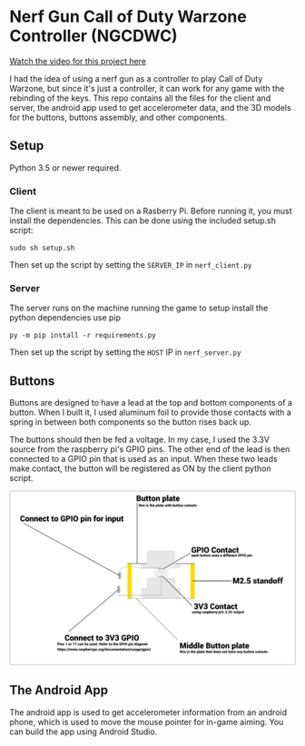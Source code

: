 # Nerf Gun Call of Duty Warzone Controller (NGCDWC)

[Watch the video for this project here](https://youtu.be/ld0Pcy6F-3g)

I had the idea of using a nerf gun as a controller to play Call of Duty Warzone, but since it's just a controller, it can work for any game with the rebinding of the keys. This repo contains all the files for the client and server, the android app used to get accelerometer data, and the 3D models for the buttons, buttons assembly, and other components.

## Setup
Python 3.5 or newer required.

### Client
The client is meant to be used on a Rasberry Pi. Before running it, you must install the dependencies. This can be done using the included setup.sh script:
```
sudo sh setup.sh
```
Then set up the script by setting the `SERVER_IP` in `nerf_client.py`

### Server
The server runs on the machine running the game to setup install the python dependencies use pip

```
py -m pip install -r requirements.py
```
Then set up the script by setting the `HOST` IP in `nerf_server.py`


## Buttons
Buttons are designed to have a lead at the top and bottom components of a button. When I built it, I used aluminum foil to provide those contacts with a spring in between both components so the button rises back up.

The buttons should then be fed a voltage. In my case, I used the 3.3V source from the raspberry pi's GPIO pins. The other end of the lead is then connected to a GPIO pin that is used as an input. When these two leads make contact, the button will be registered as ON by the client python script.

![button assembly](https://raw.githubusercontent.com/AlfredoSequeida/Nerf-Gun-Call-of-Duty-Warzone-Controller/942de22107ea4fc2e7a0765d3b435ffa7a9f0cf2/mechanical%20drawings/button_assembly.svg)

## The Android App
The android app is used to get accelerometer information from an android phone, which is used to move the mouse pointer for in-game aiming. You can build the app using Android Studio.